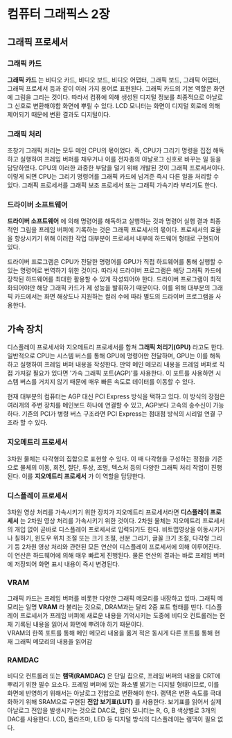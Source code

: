 # 컴퓨터 그래픽스 2장

## 그래픽 프로세서

### 그래픽 카드

**그래픽 카드** 는 비디오 카드, 비디오 보드, 비디오 어댑터, 그래픽 보드, 그래픽 어댑터, 그래픽 프로세서 등과 같이 여러 가지 용어로 표현된다. 그래픽 카드의 기본 역할은 화면에 그림을 그리는 것이다. 따라서 컴퓨에 의해 생성된 디지털 정보를 최종적으로 아날로그 신호로 변환해야함 화면에 뿌릴 수 있다. LCD 모니터는 화면이 디지털 회로에 의해 제어되기 때문에 변환 결과도 디지털이다.

### 그래픽 처리

초창기 그래픽 처리는 모두 메인 CPU의 몫이었다. 즉, CPU가 그리기 명령을 집접 해독하고 실행하여 프레임 버퍼를 채우거나 이를 전자총의 아날로그 신호로 바꾸는 일 등을 담당하였다. CPU의 이러한 과중한 부담을 덜기 위해 개발된 것이 그래픽 프로세서이다. 이렇게 되면 CPU는 그리기 명령어를 그래픽 카드에 넘겨준 즉시 다른 일을 처리할 수 있다. 그래픽 프로세서를 그래픽 보조 프로세서 또는 그래픽 가속기라 부리기도 한다.

### 드라이버 소프트웨어

**드라이버 소프트웨어** 에 의해 명령어를 해독하고 실행하는 것과 명령어 실행 결과 최종적인 그림을 프레임 버퍼에 기록하는 것은 그래픽 프로세서의 몫이다. 프로세서의 효율을 향상시키기 위해 이러한 작업 대부분이 프로세서 내부에 하드웨어 형태로 구현되어 있다.   

드라이버 프로그램은 CPU가 전달한 명령어를 GPU가 직접 하드웨어를 통해 실행할 수 있는 명령어로 번역하기 위한 것이다. 따라서 드라이버 프로그램은 해당 그래픽 카드에 장착된 하드웨어를 최대한 활용할 수 있게 작성되어야 한다. 드라이버 프로그램이 최적화되어야만 해당 그래픽 카드가 제 성능을 발휘하기 때문이다. 이를 위해 대부분의 그래픽 카드에서는 화면 해상도나 지원하는 컬러 수에 따라 별도의 드라이버 프로그램을 사용한다.

## 가속 장치

디스플레이 프로세서와 지오메트리 프로세서를 합쳐 **그래픽 처리기(GPU)** 라고도 한다. 일반적으로 CPU는 시스템 버스를 통해 GPU에 명령어만 전달하며, GPU는 이를 해독하고 실행하여 프레임 버퍼 내용을 작성한다. 만약 메인 메모리 내용을 프레임 버퍼로 직접 가져갈 필요가 있다면 '가속 그래픽 포트(AGP)'를 사용한다. 이 포트를 사용하면 시스템 버스를 거치지 않기 때문에 매우 빠른 속도로 데이터를 이동할 수 있다.

현재 대부분의 컴퓨터는 AGP 대신 PCI Express 방식을 택하고 있다. 이 방식의 장점은 여러개의 주변 장치를 메인보드 하나에 연결할 수 있고, AGP보다 고속의 송수신이 가능하다. 기존의 PCI가 병령 버스 구조라면 PCI Express는 점대점 방식의 시리얼 연결 구조라 할 수 있다.

### 지오메트리 프로세서

3차원 물체는 다각형의 집합으로 표현할 수 있다. 이 때 다각형을 구성하는 정점을 기준으로 물체의 이동, 회전, 절단, 투상, 조명, 텍스처 등의 다양한 그래픽 처리 작업이 진행된다. 이를 **지오메트리 프로세서** 가 이 역할을 담당한다.

### 디스플레이 프로세서

3차원 영상 처리를 가속시키기 위한 장치가 지오메트리 프로세서라면 **디스플레이 프로세서** 는 2차원 영상 처리를 가속시키기 위한 것이다. 2차원 물체는 지오메트리 프로세서의 개입 없이 곧바로 디스플레이 프로세서로 입력되기도 한다. 비트맵영상을 이동시키거나 칠하기, 윈도우 위치 조절 또는 크기 조절, 선분 그리기, 글꼴 크기 조절, 다각형 그리기 등 2차원 영상 처리와 관련된 모든 연산이 디스플레이 프로세서에 의해 이루어진다. 이 연산은 하드웨어에 의해 매우 빠르게 진행된다. 물론 연산의 결과는 바로 프레임 버퍼에 저장되어 화면 표시 내용이 즉시 변경된다.

### VRAM

그래픽 카드는 프레임 버퍼를 비롯한 다양한 그래픽 메모리를 내장하고 있따. 그래픽 메모리는 일명 **VRAM** 라 불리는 것으로, DRAM과는 달리 2중 포트 형태를 띤다. 디스플레이 프로세서가 프레임 버퍼에 새로운 내용을 기억시키는 도중에 비디오 컨트롤러는 현재 기록된 내용을 읽어서 화면에 뿌려야 하기 때문이다.  
VRAM의 한쪽 포트를 통해 메인 메모리 내용을 옮겨 적은 동시게 다른 포트를 통해 현재 그래픽 메모리의 내용을 읽어감

### RAMDAC

비디오 컨트롤러 또는 **램댁(RAMDAC)** 은 단일 칩으로, 프레임 버퍼의 내용을 CRT에 뿌리기 위한 필수 요소다. 프레임 버퍼에 있는 화소별 밝기는 디지털 형태이므로, 이를 화면에 반영하기 위해서는 아날로그 전압으로 변환해야 한다. 램댁은 변환 속도를 극대화하기 위해 SRAM으로 구현된 **전압 보기표(LUT)** 를 사용한다. 보기표를 읽어서 실제 아날로그 전압을 발생시키는 것으로 DAC로, 컬러 모니터는 R, G, B 색상별로 3개의 DAC를 사용한다. LCD, 플라즈마, LED 등 디지털 방식의 디스플레이는 램댁이 필요 없다.
